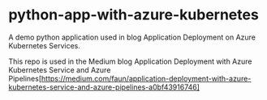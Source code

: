# python-app-with-azure-kubernetes
A demo python application used in blog Application Deployment on Azure Kubernetes Services.

This repo is used in the Medium blog Application Deployment with Azure Kubernetes Service and Azure Pipelines[https://medium.com/faun/application-deployment-with-azure-kubernetes-service-and-azure-pipelines-a0bf43916746]
